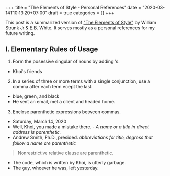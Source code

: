 +++
title = "The Elements of Style - Personal References"
date = "2020-03-14T10:13:20+07:00"
draft = true
categories = []
+++

This post is a summarized version of ["The Elements of Style"](https://en.wikipedia.org/wiki/The_Elements_of_Style) by William Strunk Jr & E.B. White. It serves mostly as a personal references for my future writing.

## I. Elementary Rules of Usage

1. Form the posessive singular of nouns by adding 's.

- Khoi's friends

2. In a series of three or more terms with a single conjunction, use a comma after each term ecept the last.

- blue, green, and black
- He sent an email, met a client and headed home.

3. Enclose parenthetic expressions between commas.

- Saturday, March 14, 2020
- Well, Khoi, you made a mistake there. *- A name or a title in direct address is parenthetic.*
- Andrew Smith, Ph.D., presided. *abbreviations for title, degress that follow a name are parenthetic*

> Nonrestrictive relative clause are parenthetic.

- The code, which is written by Khoi, is utterly garbage.
- The guy, whoever he was, left yesterday.
